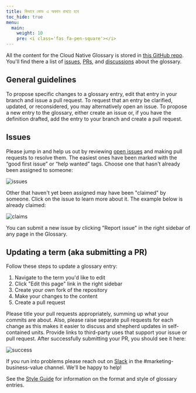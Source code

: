 ```yaml
---
title: কিভাবে কোড এ অবদান রাখতে হবে
toc_hide: true
menu:
  main:
    weight: 10
    pre: <i class='fas fa-pen-square'></i>
---
```


All the content for the Cloud Native Glossary is stored in [this GitHub repo](https://github.com/cncf/glossary).  You'll find there a list of [issues](https://github.com/cncf/glossary/issues), [PRs](https://github.com/cncf/glossary/pulls), and [discussions](https://github.com/cncf/glossary/discussions) about the glossary.

## General guidelines
To propose specific changes to a glossary entry, edit that entry in your branch and issue a pull request. To request that an entry be clarified, updated, or reconsidered, you may alternatively open an issue. To propose a new entry to the glossary, either create an issue or, if you have the definition drafted, add the entry to your branch and create a pull request.


## Issues

Please jump in and help us out by reviewing [open issues](https://github.com/cncf/glossary/issues) and making pull requests to resolve them.  The easiest ones have been marked with the “good first issue” or “help wanted” tags.  Choose one that hasn't already been assigned to someone:

![issues](/images/how-to/3.png)

Other that haven't yet been assigned may have been "claimed" by someone. Click on the issue to learn more about it. The example below is already claimed:

![claims](/images/how-to/4.png)

You can submit a new issue by clicking "Report issue" in the right sidebar of any page in the Glossary.

## Updating a term (aka submitting a PR)
Follow these steps to update a glossary entry:
1. Navigate to the term you'd like to edit
2. Click "Edit this page" link in the right sidebar
3. Create your own fork of the repository
3. Make your changes to the content
5. Create a pull request

Please title your pull requests appropriately, summing up what your commits are about. Also, please raise separate pull requests for each change as this makes it easier to discuss and shepherd updates in self-contained units.  Provide links to third-party uses that support your issue or pull request.  After successfully submitting your PR, you should see it here:

![success](/images/how-to/5.png)

If you run into problems please reach out on [Slack](https://slack.cncf.io/) in the #marketing-business-value channel. We'll be happy to help! 

See the [Style Guide](/style-guide) for information on the format and style of glossary entries.

